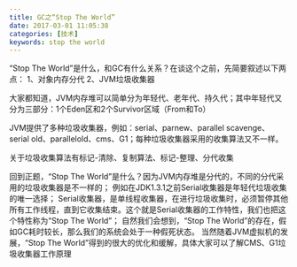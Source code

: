 ```yaml
---
title: GC之“Stop The World”
date: 2017-03-01 11:05:38
categories: [技术]
keywords: stop the world
---
```

“Stop The World”是什么，和GC有什么关系？在谈这个之前，先简要叙述以下两点：
1、对象内存分代
2、JVM垃圾收集器

大家都知道，JVM内存堆可以简单分为年轻代、老年代、持久代；其中年轻代又分为三部分：1个Eden区和2个Survivor区域（From和To）

JVM提供了多种垃圾收集器，例如：serial、parnew、parallel scavenge、serial old、parallelold、cms、G1；每种垃圾收集器采用的收集算法又不一样。

关于垃圾收集算法有标记-清除、复制算法、标记-整理、分代收集

回到正题，“Stop The World”是什么？因为JVM内存堆是分代的，不同的分代采用的垃圾收集器是不一样的；
例如在JDK1.3.1之前Serial收集器是年轻代垃圾收集的唯一选择；
Serial收集器，是单线程收集器，在进行垃圾收集时，必须暂停其他所有工作线程，直到它收集结束。这个就是Serial收集器的工作特性，我们也把这个特性称为“Stop The World”；
自然我们会想到，“Stop The World”的存在，假如GC耗时较长，那么我们的系统会处于一种假死状态。
当然随着JVM虚拟机的发展，“Stop The World”得到的很大的优化和缓解，具体大家可以了解CMS、G1垃圾收集器工作原理

